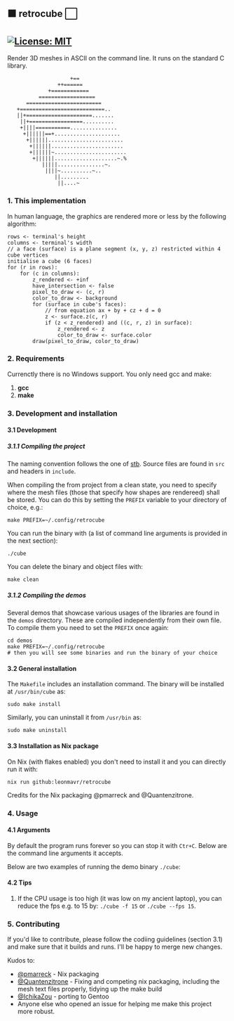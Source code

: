 ## :black_large_square: retrocube :white_large_square:

[![License: MIT](https://img.shields.io/badge/License-MIT-yellow.svg)](https://opensource.org/licenses/MIT)
---
Render 3D meshes in ASCII on the command line.
It runs on the standard C library.
```
                    +==
                ++======
             +============
          ==================
      ========================
   +===========================..
   ||+=====================.......
    ||+=================..........
    +||||===========...............
     +||||||==+.....................
      +||||||........................
       +||||||.......................
       +||||||~.......................
        +||||||....................~.%
           |||||...............~.
            ||||~..........~..
               ||.........
                ||....~

```

### 1. This implementation

In human language, the graphics are rendered more or less by the following algorithm:
```
rows <- terminal's height
columns <- terminal's width
// a face (surface) is a plane segment (x, y, z) restricted within 4 cube vertices
initialise a cube (6 faces)
for (r in rows):
    for (c in columns):
        z_rendered <- +inf
        have_intersection <- false
        pixel_to_draw <- (c, r)
        color_to_draw <- background
        for (surface in cube's faces):
            // from equation ax + by + cz + d = 0
            z <- surface.z(c, r)
            if (z < z_rendered) and ((c, r, z) in surface):
                z_rendered <- z
                color_to_draw <- surface.color
        draw(pixel_to_draw, color_to_draw)
```

### 2. Requirements

Currenctly there is no Windows support. You only need gcc and make:
1. **gcc**
2. **make**

### 3. Development and installation

#### 3.1 Development

##### 3.1.1 Compiling the project

The naming convention follows the one of [stb](https://github.com/nothings/stb).
Source files are found in `src` and headers in `include`.

When compiling the from project from a clean state, you need to specify where the mesh files
(those that specify how shapes are rendereed) shall be stored. You can do this by setting the
`PREFIX` variable to your directory of choice, e.g.:
```
make PREFIX=~/.config/retrocube
```
You can run the binary with (a list of command line arguments is provided in the next section):
```
./cube
```
You can delete the binary and object files with:
```
make clean
```
##### 3.1.2 Compiling the demos

Several demos that showcase various usages of the libraries are found in the `demos` directory.
These are compiled independently from their own file. To compile them you need to set the `PREFIX`
once again:
```
cd demos
make PREFIX=~/.config/retrocube
# then you will see some binaries and run the binary of your choice
```

#### 3.2 General installation

The `Makefile` includes an installation command. The binary will be installed at `/usr/bin/cube` as:
```
sudo make install
```
Similarly, you can uninstall it from `/usr/bin` as:
```
sudo make uninstall
```

#### 3.3 Installation as Nix package

On Nix (with flakes enabled) you don't need to install it and you can directly run it with:
```
nix run github:leonmavr/retrocube
```
Credits for the Nix packaging @pmarreck and @Quantenzitrone.

### 4. Usage

#### 4.1 Arguments

By default the program runs forever so you can stop it with `Ctr+C`. Below are the command line arguments it accepts.

Below are two examples of running the demo binary `./cube`:

#### 4.2 Tips

1. If the CPU usage is too high (it was low on my ancient laptop), you can reduce the fps e.g. to 15 by: `./cube -f 15` or `./cube --fps 15`.

### 5. Contributing

If you'd like to contribute, please follow the codiing guidelines (section 3.1) and make sure that it builds and runs.
I'll be happy to merge new changes.

Kudos to:
* [@pmarreck](https://github.com/pmarreck) - Nix packaging
* [@Quantenzitrone](https://github.com/Quantenzitrone) - Fixing and competing nix packaging, including the mesh text files properly, tidying up the make build
* [@IchikaZou](https://github.com/IchikaZou) - porting to Gentoo
* Anyone else who opened an issue for helping me make this project more robust.

